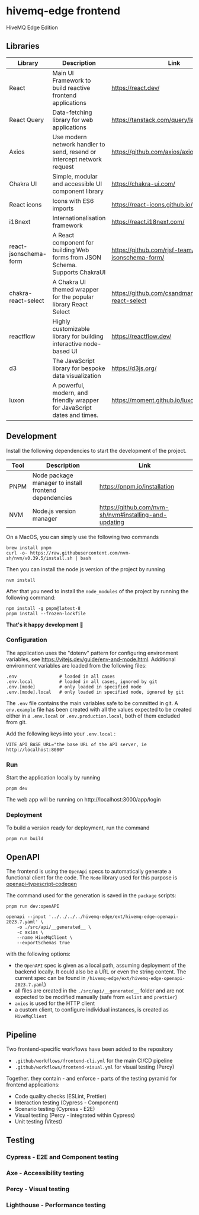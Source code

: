 # hivemq-edge frontend

HiveMQ Edge Edition

## Libraries

| Library               | Description                                                                       | Link                                                |
| --------------------- | --------------------------------------------------------------------------------- | --------------------------------------------------- |
| React                 | Main UI Framework to build reactive frontend applications                         | https://react.dev/                                  |
| React Query           | Data-fetching library for web applications                                        | https://tanstack.com/query/latest/docs/react        |
| Axios                 | Use modern network handler to send, resend or intercept network request           | https://github.com/axios/axios                      |
| Chakra UI             | Simple, modular and accessible UI component library                               | https://chakra-ui.com/                              |
| React icons           | Icons with ES6 imports                                                            | https://react-icons.github.io/react-icons/          |
| i18next               | Internationalisation framework                                                    | https://react.i18next.com/                          |
| react-jsonschema-form | A React component for building Web forms from JSON Schema. <br/>Supports ChakraUI | https://github.com/rjsf-team/react-jsonschema-form/ |
| chakra-react-select   | A Chakra UI themed wrapper for the popular library React Select                   | https://github.com/csandman/chakra-react-select     |
| reactflow             | Highly customizable library for building interactive node-based UI                | https://reactflow.dev/                              |
| d3                    | The JavaScript library for bespoke data visualization                             | https://d3js.org/                                   |
| luxon                 | A powerful, modern, and friendly wrapper for JavaScript dates and times.          | https://moment.github.io/luxon/#/                   |

## Development

Install the following dependencies to start the development of the project.

| Tool | Description                                           | Link                                                  |
| ---- | ----------------------------------------------------- | ----------------------------------------------------- |
| PNPM | Node package manager to install frontend dependencies | https://pnpm.io/installation                          |
| NVM  | Node.js version manager                               | https://github.com/nvm-sh/nvm#installing-and-updating |

On a MacOS, you can simply use the following two commands

```shell
brew install pnpm
curl -o- https://raw.githubusercontent.com/nvm-sh/nvm/v0.39.5/install.sh | bash
```

Then you can install the node.js version of the project by running

```shell
nvm install
```

After that you need to install the `node_modules` of the project by running the following command:

```shell
npm install -g pnpm@latest-8
pnpm install --frozen-lockfile
```

**That's it happy development** 🎉

### Configuration

The application uses the "dotenv" pattern for configuring environment variables, see https://vitejs.dev/guide/env-and-mode.html.
Additional environment variables are loaded from the following files:

```
.env                # loaded in all cases
.env.local          # loaded in all cases, ignored by git
.env.[mode]         # only loaded in specified mode
.env.[mode].local   # only loaded in specified mode, ignored by git
```

The `.env` file contains the main variables safe to be committed in git.
A `env.example` file has been created with all the values expected to be created  
either in a `.env.local` or `.env.production.local`, both of them excluded from git.

Add the following keys into your `.env.local` :

```dotenv
VITE_API_BASE_URL="the base URL of the API server, ie http://localhost:8080"
```

### Run

Start the application locally by running

```shell
pnpm dev
```

The web app will be running on http://localhost:3000/app/login

### Deployment

To build a version ready for deployment, run the command

```shell
pnpm run build
```

## OpenAPI

The frontend is using the `OpenApi` specs to automatically generate a functional client for the code.
The `Node` library used for this purpose is [openapi-typescript-codegen](https://github.com/ferdikoomen/openapi-typescript-codegen)

The command used for the generation is saved in the `package` scripts:

```shell
pnpm run dev:openAPI
```

```shell
openapi --input '../../../../hivemq-edge/ext/hivemq-edge-openapi-2023.7.yaml' \
    -o ./src/api/__generated__ \
    -c axios \
    --name HiveMqClient \
    --exportSchemas true
```

with the following options:

- the `OpenAPI` spec is given as a local path, assuming deployment of the backend locally. It could also be a URL or even the string content.
  The current spec can be found in `/hivemq-edge/ext/hivemq-edge-openapi-2023.7.yaml`)
- all files are created in the `./src/api/__generated__` folder and are not expected to be modified manually (safe from `eslint` and `prettier`)
- `axios` is used for the HTTP client
- a custom client, to configure individual instances, is created as `HiveMqClient`

## Pipeline

Two frontend-specific workflows have been added to the repository

- `.github/workflows/frontend-cli.yml` for the main CI/CD pipeline
- `.github/workflows/frontend-visual.yml` for visual testing (Percy)

Together. they contain - and enforce - parts of the testing pyramid for frontend applications:

- Code quality checks (ESLint, Prettier)
- Interaction testing (Cypress - Component)
- Scenario testing (Cypress - E2E)
- Visual testing (Percy - integrated within Cypress)
- Unit testing (Vitest)

## Testing

### Cypress - E2E and Component testing

### Axe - Accessibility testing

### Percy - Visual testing

### Lighthouse - Performance testing

